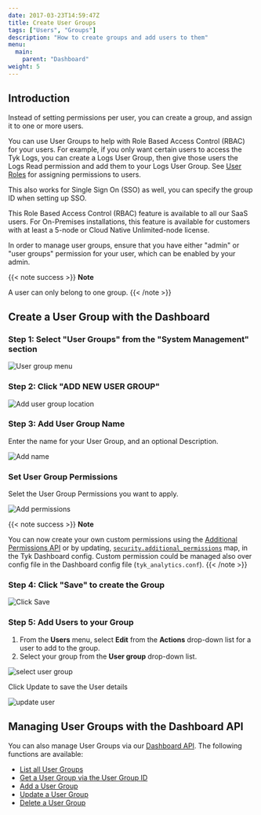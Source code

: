 ```yaml
---
date: 2017-03-23T14:59:47Z
title: Create User Groups
tags: ["Users", "Groups"]
description: "How to create groups and add users to them"
menu:
  main:
    parent: "Dashboard"
weight: 5
---
```


## Introduction

Instead of setting permissions per user, you can create a group, and assign it to one or more users.

You can use User Groups to help with Role Based Access Control (RBAC) for your users. For example, if you only want certain users to access the Tyk Logs, you can create a Logs User Group, then give those users the Logs Read permission and add them to your Logs User Group. See [User Roles](/docs/basic-config-and-security/security/dashboard/user-roles/) for assigning permissions to users.

This also works for Single Sign On (SSO) as well, you can specify the group ID when setting up SSO.

This Role Based Access Control (RBAC) feature is available to all our SaaS users. For On-Premises installations, this feature is available for customers with at least a 5-node or Cloud Native Unlimited-node license.

In order to manage user groups, ensure that you have either "admin" or "user groups" permission for your user, which can be enabled by your admin.

{{< note success >}}
**Note**

A user can only belong to one group.
{{< /note >}}

## Create a User Group with the Dashboard


### Step 1: Select "User Groups" from the "System Management" section

![User group menu](/docs/img/2.10/user_groups_menu.png)

### Step 2: Click "ADD NEW USER GROUP"

![Add user group location](/docs/img/2.10/add_user_group.png)

### Step 3: Add User Group Name

Enter the name for your User Group, and an optional Description.

![Add name](/docs/img/2.10/user_group_details.png)

### Set User Group Permissions

Selet the User Group Permissions you want to apply.

![Add permissions](/docs/img/2.10/user_group_permissions.png)

{{< note success >}}
**Note**

You can now create your own custom permissions using the [Additional Permissions API](/docs/tyk-dashboard-api/org/permissions/) or by updating, [`security.additional_permissions`](/docs/tyk-dashboard/open-policy-agent/#configuration) map, in the Tyk Dashboard config.
Custom permission could be managed also over config file in the Dashboard config file (`tyk_analytics.conf`).
{{< /note >}}


### Step 4: Click "Save" to create the Group

![Click Save](/docs/img/2.10/user_group_save.png)

### Step 5: Add Users to your Group

 1. From the **Users** menu, select **Edit** from the **Actions** drop-down list for a user to add to the group.
 2. Select your group from the **User group** drop-down list.

![select user group](/docs/img/2.10/user_select_group.png)

Click Update to save the User details

![update user](/docs/img/2.10/user_reset_password.png)

## Managing User Groups with the Dashboard API

You can also manage User Groups via our [Dashboard API](/docs/tyk-apis/tyk-dashboard-api/user-groups/). The following functions are available:

* [List all User Groups](/docs/tyk-apis/tyk-dashboard-api/user-groups/#list-user-groups)
* [Get a User Group via the User Group ID](/docs/tyk-apis/tyk-dashboard-api/user-groups/#get-user-group)
* [Add a User Group](/docs/tyk-apis/tyk-dashboard-api/user-groups/#add-user-group)
* [Update a User Group](/docs/tyk-apis/tyk-dashboard-api/user-groups/#update-user-group)
* [Delete a User Group](/docs/tyk-apis/tyk-dashboard-api/user-groups/#delete-user-group)